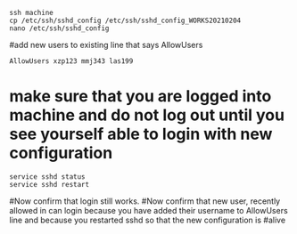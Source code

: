 ```
ssh machine
cp /etc/ssh/sshd_config /etc/ssh/sshd_config_WORKS20210204
nano /etc/ssh/sshd_config
```
#add new users to existing line that says AllowUsers
```
AllowUsers xzp123 mmj343 las199
```
# make sure that you are logged into machine and do not log out until you see yourself able to login with new configuration 
```
service sshd status
service sshd restart
```
#Now confirm that login still works. 
#Now confirm that new user, recently allowed in can login because you have added their username to AllowUsers line and because you restarted sshd so that the new configuration is #alive
